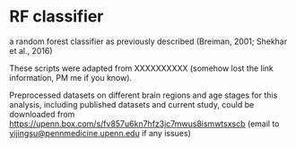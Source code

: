 # RF classifier

a random forest classifier as previously described (Breiman, 2001; Shekhar et al., 2016)

These scripts were adapted from XXXXXXXXXX (somehow lost the link information, PM me if you know). 

Preprocessed datasets on different brain regions and age stages for this analysis, including published datasets and current study, could be downloaded from 
https://upenn.box.com/s/fv857u6kn7hfz3jc7mwus8ismwtsxscb (email to yijingsu@pennmedicine.upenn.edu if any issues)
